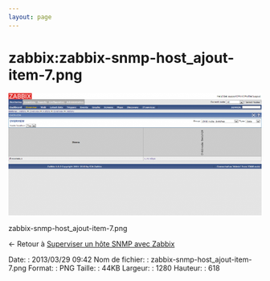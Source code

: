 ```yaml
---
layout: page
---
```


zabbix:zabbix-snmp-host\_ajout-item-7.png
=========================================

[![zabbix-snmp-host\_ajout-item-7.png](../../assets/media/zabbix/zabbix-snmp-host_ajout-item-7.png@cache=&w=900&h=434 "zabbix-snmp-host_ajout-item-7.png")](../../assets/media/zabbix/zabbix-snmp-host_ajout-item-7.png@cache= "Afficher le fichier original")

zabbix-snmp-host\_ajout-item-7.png

← Retour à [Superviser un hôte SNMP avec
Zabbix](../../zabbix/zabbix-snmp-host.html "zabbix:zabbix-snmp-host")

Date:
:   2013/03/29 09:42
Nom de fichier:
:   zabbix-snmp-host\_ajout-item-7.png
Format:
:   PNG
Taille:
:   44KB
Largeur:
:   1280
Hauteur:
:   618

